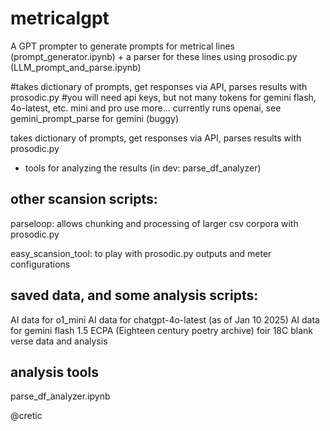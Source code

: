 # metricalgpt

A GPT prompter to generate prompts for metrical lines (prompt_generator.ipynb)
+
a parser for these lines using prosodic.py (LLM_prompt_and_parse.ipynb)
   
   #takes dictionary of prompts, get responses via API, parses results with prosodic.py
    #you will need api keys, but not many tokens for gemini flash, 4o-latest, etc. mini and pro use more...
        currently runs openai, see gemini_prompt_parse for gemini (buggy)

takes dictionary of prompts, get responses via API, parses results with prosodic.py

+ tools for analyzing the results (in dev: parse_df_analyzer)

## other scansion scripts:

parseloop:  allows chunking and processing of larger csv corpora with prosodic.py

easy_scansion_tool: to play with prosodic.py outputs and meter configurations 


## saved data, and some analysis scripts:

AI data for o1_mini 
AI data for chatgpt-4o-latest (as of Jan 10 2025) 
AI data for gemini flash 1.5
ECPA (Eighteen century poetry archive) foir 18C blank verse data and analysis

## analysis tools

parse_df_analyzer.ipynb

@cretic


